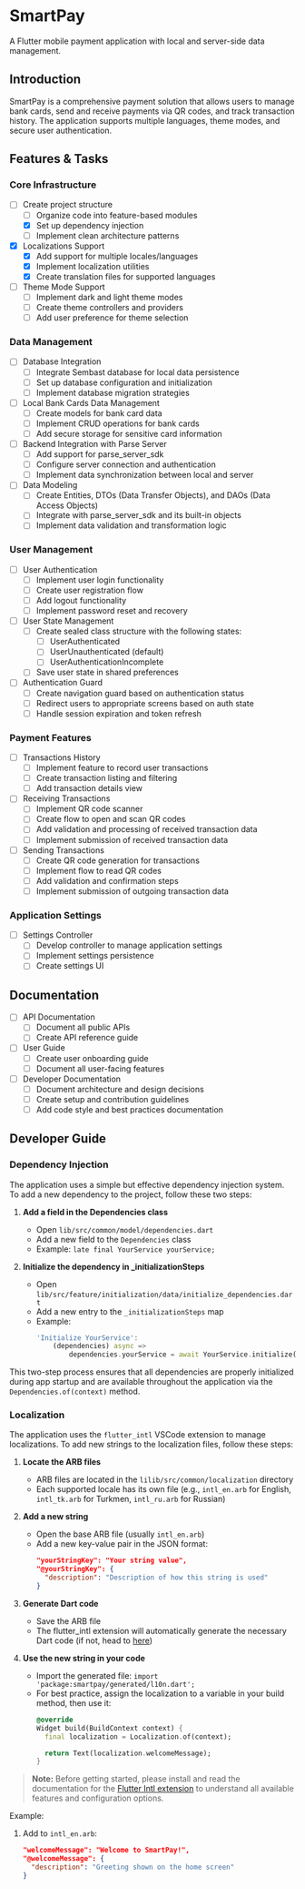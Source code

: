 # SmartPay

A Flutter mobile payment application with local and server-side data management.

## Introduction

SmartPay is a comprehensive payment solution that allows users to manage bank cards, send and receive payments via QR codes, and track transaction history. The application supports multiple languages, theme modes, and secure user authentication.

## Features & Tasks

### Core Infrastructure

- [ ] Create project structure
  - [ ] Organize code into feature-based modules
  - [X] Set up dependency injection
  - [ ] Implement clean architecture patterns

- [X] Localizations Support
  - [X] Add support for multiple locales/languages
  - [X] Implement localization utilities
  - [X] Create translation files for supported languages

- [ ] Theme Mode Support
  - [ ] Implement dark and light theme modes
  - [ ] Create theme controllers and providers
  - [ ] Add user preference for theme selection

### Data Management

- [ ] Database Integration
  - [ ] Integrate Sembast database for local data persistence
  - [ ] Set up database configuration and initialization
  - [ ] Implement database migration strategies

- [ ] Local Bank Cards Data Management
  - [ ] Create models for bank card data
  - [ ] Implement CRUD operations for bank cards
  - [ ] Add secure storage for sensitive card information

- [ ] Backend Integration with Parse Server
  - [ ] Add support for parse_server_sdk
  - [ ] Configure server connection and authentication
  - [ ] Implement data synchronization between local and server

- [ ] Data Modeling
  - [ ] Create Entities, DTOs (Data Transfer Objects), and DAOs (Data Access Objects)
  - [ ] Integrate with parse_server_sdk and its built-in objects
  - [ ] Implement data validation and transformation logic

### User Management

- [ ] User Authentication
  - [ ] Implement user login functionality
  - [ ] Create user registration flow
  - [ ] Add logout functionality
  - [ ] Implement password reset and recovery

- [ ] User State Management
  - [ ] Create sealed class structure with the following states:
    - [ ] UserAuthenticated
    - [ ] UserUnauthenticated (default)
    - [ ] UserAuthenticationIncomplete
  - [ ] Save user state in shared preferences

- [ ] Authentication Guard
  - [ ] Create navigation guard based on authentication status
  - [ ] Redirect users to appropriate screens based on auth state
  - [ ] Handle session expiration and token refresh

### Payment Features

- [ ] Transactions History
  - [ ] Implement feature to record user transactions
  - [ ] Create transaction listing and filtering
  - [ ] Add transaction details view

- [ ] Receiving Transactions
  - [ ] Implement QR code scanner
  - [ ] Create flow to open and scan QR codes
  - [ ] Add validation and processing of received transaction data
  - [ ] Implement submission of received transaction data

- [ ] Sending Transactions
  - [ ] Create QR code generation for transactions
  - [ ] Implement flow to read QR codes
  - [ ] Add validation and confirmation steps
  - [ ] Implement submission of outgoing transaction data

### Application Settings

- [ ] Settings Controller
  - [ ] Develop controller to manage application settings
  - [ ] Implement settings persistence
  - [ ] Create settings UI

## Documentation

- [ ] API Documentation
  - [ ] Document all public APIs
  - [ ] Create API reference guide

- [ ] User Guide
  - [ ] Create user onboarding guide
  - [ ] Document all user-facing features

- [ ] Developer Documentation
  - [ ] Document architecture and design decisions
  - [ ] Create setup and contribution guidelines
  - [ ] Add code style and best practices documentation

## Developer Guide

### Dependency Injection

The application uses a simple but effective dependency injection system. To add a new dependency to the project, follow these two steps:

1. **Add a field in the Dependencies class**
   - Open `lib/src/common/model/dependencies.dart`
   - Add a new field to the `Dependencies` class
   - Example: `late final YourService yourService;`

2. **Initialize the dependency in _initializationSteps**
   - Open `lib/src/feature/initialization/data/initialize_dependencies.dart`
   - Add a new entry to the `_initializationSteps` map
   - Example:
     ```dart
     'Initialize YourService':
         (dependencies) async =>
             dependencies.yourService = await YourService.initialize(),
     ```

This two-step process ensures that all dependencies are properly initialized during app startup and are available throughout the application via the `Dependencies.of(context)` method.


### Localization

The application uses the `flutter_intl` VSCode extension to manage localizations. To add new strings to the localization files, follow these steps:

1. **Locate the ARB files**
   - ARB files are located in the `lilib/src/common/localization` directory
   - Each supported locale has its own file (e.g., `intl_en.arb` for English, `intl_tk.arb` for Turkmen, `intl_ru.arb` for Russian)

2. **Add a new string**
   - Open the base ARB file (usually `intl_en.arb`)
   - Add a new key-value pair in the JSON format:
     ```json
     "yourStringKey": "Your string value",
     "@yourStringKey": {
       "description": "Description of how this string is used"
     }
     ```

3. **Generate Dart code**
   - Save the ARB file
   - The flutter_intl extension will automatically generate the necessary Dart code (if not, head to [here](https://marketplace.visualstudio.com/items?itemName=localizely.flutter-intl))

4. **Use the new string in your code**
   - Import the generated file: `import 'package:smartpay/generated/l10n.dart';`
   - For best practice, assign the localization to a variable in your build method, then use it:
     ```dart
     @override
     Widget build(BuildContext context) {
       final localization = Localization.of(context);

       return Text(localization.welcomeMessage);
     }
     ```

> **Note:** Before getting started, please install and read the documentation for the [Flutter Intl extension](https://marketplace.visualstudio.com/items?itemName=localizely.flutter-intl) to understand all available features and configuration options.

Example:

1. Add to `intl_en.arb`:
   ```json
   "welcomeMessage": "Welcome to SmartPay!",
   "@welcomeMessage": {
     "description": "Greeting shown on the home screen"
   }
